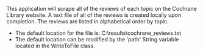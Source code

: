 This application will scrape all of the reviews of each topic on the Cochrane Library website. A text file of all of the reviews is created locally upon completion. The reviews are listed in alphabetical order by topic.

- The default location for the file is: C:\results\cochrane_reviews.txt
- The default location can be modified by the 'path' String variable located in the WriteToFile class.
